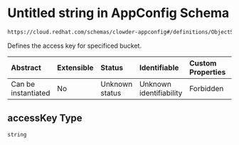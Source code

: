# Untitled string in AppConfig Schema

```txt
https://cloud.redhat.com/schemas/clowder-appconfig#/definitions/ObjectStoreBucket/properties/accessKey
```

Defines the access key for specificed bucket.

| Abstract            | Extensible | Status         | Identifiable            | Custom Properties | Additional Properties | Access Restrictions | Defined In                                                   |
| :------------------ | :--------- | :------------- | :---------------------- | :---------------- | :-------------------- | :------------------ | :----------------------------------------------------------- |
| Can be instantiated | No         | Unknown status | Unknown identifiability | Forbidden         | Allowed               | none                | [schema.json*](../../out/schema.json "open original schema") |

## accessKey Type

`string`
